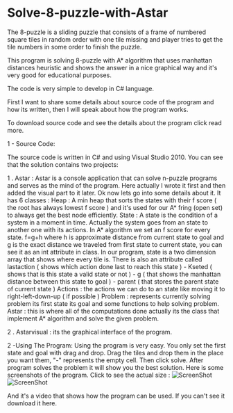 # Solve-8-puzzle-with-Astar
The 8-puzzle is a sliding puzzle that consists of a frame of numbered square tiles in random order with one tile missing and player tries to get the tile numbers in some order to finish the puzzle.

This program is solving 8-puzzle with A* algorithm that uses manhattan distances heuristic and shows the answer in a nice graphical way and it's very good for educational purposes.

The code is very simple to develop in C# language.

First I want to share some details about source code of the program and how its written, then I will speak about how the program works.

To download source code and see the details about the program click read more.

 

1 - Source Code:

The source code is written in C# and using Visual Studio 2010. You can see that the solution contains two projects:

1 . Astar :
Astar is a console application that can solve n-puzzle programs and serves as the mind of the program. Here actually I wrote it first and then added the visual part to it later.
Ok now lets go into some details about it. It has 6 classes :
Heap : A min heap that sorts the states with their f score ( the root has always lowest f score ) and it's used for our A* fring (open set) to always get the best node efficiently.
State : A state is the condition of a system in a moment in time. Actually the system goes from an state to another one with its actions. In A* algorithm we set an f score for every state.
f=g+h where h is approximate distance from current state to goal and g is the exact distance we traveled from first state to current state, you can see it as an int attribute in class.
In our program, state is a two dimension array that shows where every tile is. There is also an attribute called lastaction ( shows which action done last to reach this state ) - Kseted ( shows that is this state a valid state or not ) - g ( that shows the manhattan distance between this state to goal ) - parent ( that stores the parent state of current state )
Actions : the actions we can do to an state like moving it to right-left-down-up ( if possible )
Problem : represents currently solving problem its first state its goal and some functions to help solving problem.
Astar : this is where all of the computations done actually its the class that implement A* algorithm and solve the given problem.

2 . Astarvisual : its the graphical interface of the program.

2 -Using The Program:
Using the program is very easy. You only set the first state and goal with drag and drop. Drag the tiles and drop them in the place you want them, "-" represents the empty cell. Then click solve. 
After program solves the problem it will show you the best solution.
Here is some screenshots of the program. Click to see the actual size :
![ScreenShot](/Solve-8-puzzle-with-Astar/blob/master/AstarVisual/screenshots/solving.JPG)
![ScreenShot](/Solve-8-puzzle-with-Astar/blob/master/AstarVisual/screenshots/solving.JPG)

And it's a video that shows how the program can be used. If you can't see it download it here.
